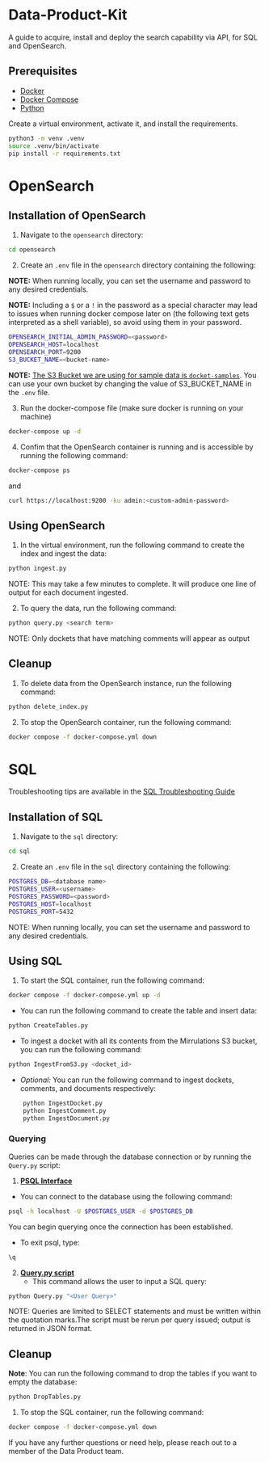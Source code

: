 # Data-Product-Kit
A guide to acquire, install and deploy the search capability via API, for SQL and OpenSearch.

## Prerequisites
- [Docker](https://docs.docker.com/get-docker/)
- [Docker Compose](https://docs.docker.com/compose/install/)
- [Python](https://www.python.org/downloads/)

Create a virtual environment, activate it, and install the requirements.
```bash
python3 -m venv .venv
source .venv/bin/activate
pip install -r requirements.txt
```

# OpenSearch

## Installation of OpenSearch

1. Navigate to the `opensearch` directory:
```bash
cd opensearch
```

2. Create an `.env` file in the `opensearch` directory containing the following:

**NOTE:** When running locally, you can set the username and password to any desired credentials.

**NOTE:** Including a `$` or a `!` in the password as a special character may lead to issues when running docker compose later on (the following text gets interpreted as a shell variable), so avoid using them in your password.

```bash
OPENSEARCH_INITIAL_ADMIN_PASSWORD=<password>
OPENSEARCH_HOST=localhost
OPENSEARCH_PORT=9200
S3_BUCKET_NAME=<bucket-name> 
```
**NOTE:** <ins>The S3 Bucket we are using for sample data is `docket-samples`</ins>. You can use your own bucket by changing the value of S3_BUCKET_NAME in the `.env` file.

3. Run the docker-compose file (make sure docker is running on your machine)
```bash
docker-compose up -d
```

4. Confim that the OpenSearch container is running and is accessible by running the following command:
```bash
docker-compose ps
```
and 
```bash
curl https://localhost:9200 -ku admin:<custom-admin-password>
```

## Using OpenSearch

1. In the virtual environment, run the following command to create the index and ingest the data:
```bash
python ingest.py
```
NOTE: This may take a few minutes to complete. It will produce one line of output for each document ingested.

2. To query the data, run the following command:
```bash
python query.py <search term>
```
NOTE: Only dockets that have matching comments will appear as output

## Cleanup 

1. To delete data from the OpenSearch instance, run the following command:
```bash
python delete_index.py
```
2. To stop the OpenSearch container, run the following command:
```bash
docker compose -f docker-compose.yml down
```

# SQL

Troubleshooting tips are available in the <u>[SQL Troubleshooting Guide](sql/sql_troubleshoot.md](https://github.com/mirrulations/Data-Product-Kit/blob/main/sql/sql_troubleshoot.md))</u>

## Installation of SQL

1. Navigate to the `sql` directory:
```bash
cd sql
```

2. Create an `.env` file in the `sql` directory containing the following:
```bash
POSTGRES_DB=<database name>
POSTGRES_USER=<username>
POSTGRES_PASSWORD=<password>
POSTGRES_HOST=localhost
POSTGRES_PORT=5432
```
NOTE: When running locally, you can set the username and password to any desired credentials.

## Using SQL
1. To start the SQL container, run the following command:
```bash
docker compose -f docker-compose.yml up -d
```

* You can run the following command to create the table and insert data:
```bash
python CreateTables.py
```

* To ingest a docket with all its contents from the Mirrulations S3 bucket, you can run the following command:
```bash
python IngestFromS3.py <docket_id>
```

* *Optional:* You can run the following command to ingest dockets, comments, and documents respectively:
```bash
    python IngestDocket.py
    python IngestComment.py 
    python IngestDocument.py
```

### Querying

Queries can be made through the database connection or by running the `Query.py` script:

1. <u>**PSQL Interface**</u>
* You can connect to the database using the following command:

 ```bash
psql -h localhost -U $POSTGRES_USER -d $POSTGRES_DB
 ```

You can begin querying once the connection has been established. 

* To exit psql, type:
```bash
\q
```

2. <u>**Query.py script**</u>
    * This command allows the user to input a SQL query:
```bash
python Query.py "<User Query>"
```
NOTE: Queries are limited to SELECT statements and must be written within the quotation marks.The script must be rerun per query issued; output is returned in JSON format.

## Cleanup

**Note**: You can run the following command to drop the tables if you want to empty the database:
```bash
python DropTables.py
```

1. To stop the SQL container, run the following command:
```bash
docker compose -f docker-compose.yml down
```

If you have any further questions or need help, please reach out to a member of the Data Product team.
